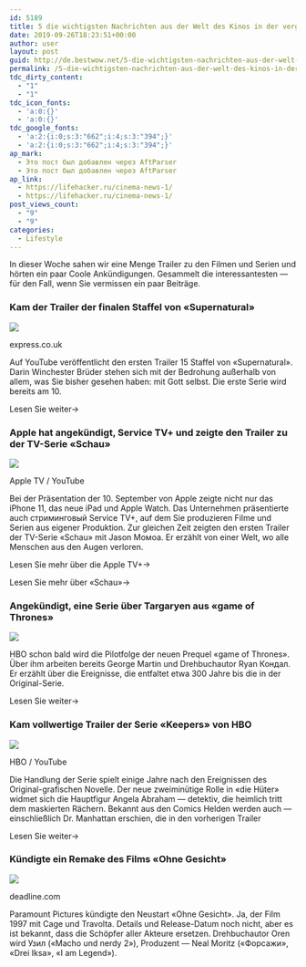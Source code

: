 ```yaml
---
id: 5189
title: 5 die wichtigsten Nachrichten aus der Welt des Kinos in der vergangenen Woche
date: 2019-09-26T18:23:51+00:00
author: user
layout: post
guid: http://de.bestwow.net/5-die-wichtigsten-nachrichten-aus-der-welt-des-kinos-in-der-vergangenen-woche/
permalink: /5-die-wichtigsten-nachrichten-aus-der-welt-des-kinos-in-der-vergangenen-woche/
tdc_dirty_content:
  - "1"
  - "1"
tdc_icon_fonts:
  - 'a:0:{}'
  - 'a:0:{}'
tdc_google_fonts:
  - 'a:2:{i:0;s:3:"662";i:4;s:3:"394";}'
  - 'a:2:{i:0;s:3:"662";i:4;s:3:"394";}'
ap_mark:
  - Это пост был добавлен через AftParser
  - Это пост был добавлен через AftParser
ap_link:
  - https://lifehacker.ru/cinema-news-1/
  - https://lifehacker.ru/cinema-news-1/
post_views_count:
  - "9"
  - "9"
categories:
  - Lifestyle
---
```

In dieser Woche sahen wir eine Menge Trailer zu den Filmen und Serien und hörten ein paar Coole Ankündigungen. Gesammelt die interessantesten — für den Fall, wenn Sie vermissen ein paar Beiträge.

### Kam der Trailer der finalen Staffel von «Supernatural»<figure>

![](http://de.bestwow.net/wp-content/uploads/2019/09/5-glavnyh-novostey-iz-mira-kino-za-minuvshuyu-nedelyu-1.jpeg) <figcaption>express.co.uk</figcaption></figure> 

Auf YouTube veröffentlicht den ersten Trailer 15 Staffel von «Supernatural». Darin Winchester Brüder stehen sich mit der Bedrohung außerhalb von allem, was Sie bisher gesehen haben: mit Gott selbst. Die erste Serie wird bereits am 10.

Lesen Sie weiter→

### Apple hat angekündigt, Service TV+ und zeigte den Trailer zu der TV-Serie «Schau»<figure>

![](http://de.bestwow.net/wp-content/uploads/2019/09/5-glavnyh-novostey-iz-mira-kino-za-minuvshuyu-nedelyu-2.jpg) <figcaption>Apple TV / YouTube</figcaption></figure> 

Bei der Präsentation der 10. September von Apple zeigte nicht nur das iPhone 11, das neue iPad und Apple Watch. Das Unternehmen präsentierte auch стриминговый Service TV+, auf dem Sie produzieren Filme und Serien aus eigener Produktion. Zur gleichen Zeit zeigten den ersten Trailer der TV-Serie «Schau» mit Jason Момоа. Er erzählt von einer Welt, wo alle Menschen aus den Augen verloren.

Lesen Sie mehr über die Apple TV+→

Lesen Sie mehr über «Schau»→

### Angekündigt, eine Serie über Targaryen aus «game of Thrones»

![](http://de.bestwow.net/wp-content/uploads/2019/09/5-glavnyh-novostey-iz-mira-kino-za-minuvshuyu-nedelyu-3.jpg) 

HBO schon bald wird die Pilotfolge der neuen Prequel «game of Thrones». Über ihm arbeiten bereits George Martin und Drehbuchautor Ryan Кондал. Er erzählt über die Ereignisse, die entfaltet etwa 300 Jahre bis die in der Original-Serie.

Lesen Sie weiter→

### Kam vollwertige Trailer der Serie «Keepers» von HBO<figure>

![](http://de.bestwow.net/wp-content/uploads/2019/09/5-glavnyh-novostey-iz-mira-kino-za-minuvshuyu-nedelyu-4.png) <figcaption>HBO / YouTube</figcaption></figure> 

Die Handlung der Serie spielt einige Jahre nach den Ereignissen des Original-grafischen Novelle. Der neue zweiminütige Rolle in «die Hüter» widmet sich die Hauptfigur Angela Abraham — detektiv, die heimlich tritt dem maskierten Rächern. Bekannt aus den Comics Helden werden auch — einschließlich Dr. Manhattan erschien, die in den vorherigen Trailer

Lesen Sie weiter→

### Kündigte ein Remake des Films «Ohne Gesicht»<figure>

![](http://de.bestwow.net/wp-content/uploads/2019/09/5-glavnyh-novostey-iz-mira-kino-za-minuvshuyu-nedelyu-5.jpg) <figcaption>deadline.com</figcaption></figure> 

Paramount Pictures kündigte den Neustart «Ohne Gesicht». Ja, der Film 1997 mit Cage und Travolta. Details und Release-Datum noch nicht, aber es ist bekannt, dass die Schöpfer aller Akteure ersetzen. Drehbuchautor Oren wird Узил («Macho und nerdy 2»), Produzent — Neal Moritz («Форсажи», «Drei Iksa», «I am Legend»).